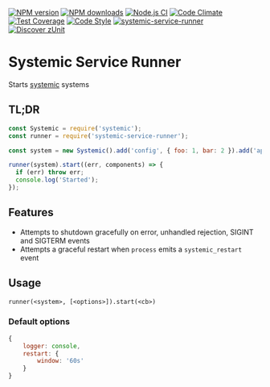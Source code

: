 [![NPM version](https://img.shields.io/npm/v/systemic-service-runner.svg?style=flat-square)](https://www.npmjs.com/package/systemic-service-runner)
[![NPM downloads](https://img.shields.io/npm/dm/systemic-service-runner.svg?style=flat-square)](https://www.npmjs.com/package/systemic-service-runner)
[![Node.js CI](https://github.com/guidesmiths/systemic-service-runner/workflows/Node.js%20CI/badge.svg)](https://github.com/guidesmiths/systemic-service-runner/actions?query=workflow%3A%22Node.js+CI%22)
[![Code Climate](https://codeclimate.com/github/guidesmiths/systemic-service-runner/badges/gpa.svg)](https://codeclimate.com/github/guidesmiths/systemic-service-runner)
[![Test Coverage](https://codeclimate.com/github/guidesmiths/systemic-service-runner/badges/coverage.svg)](https://codeclimate.com/github/guidesmiths/systemic-service-runner/coverage)
[![Code Style](https://img.shields.io/badge/code%20style-prettier-brightgreen.svg)](https://github.com/prettier/prettier)
[![systemic-service-runner](https://snyk.io/advisor/npm-package/systemic-service-runner/badge.svg)](https://snyk.io/advisor/npm-package/systemic-service-runner)
[![Discover zUnit](https://img.shields.io/badge/Discover-zUnit-brightgreen)](https://www.npmjs.com/package/zunit)

# Systemic Service Runner

Starts [systemic](https://github.com/guidesmiths/systemic) systems

## TL;DR

```js
const Systemic = require('systemic');
const runner = require('systemic-service-runner');

const system = new Systemic().add('config', { foo: 1, bar: 2 }).add('app', require('./my-app')).dependsOn('config');

runner(system).start((err, components) => {
  if (err) throw err;
  console.log('Started');
});
```

## Features

- Attempts to shutdown gracefully on error, unhandled rejection, SIGINT and SIGTERM events
- Attempts a graceful restart when `process` emits a `systemic_restart` event

## Usage

```
runner(<system>, [<options>]).start(<cb>)
```

### Default options

```js
{
    logger: console,
    restart: {
        window: '60s'
    }
}
```
